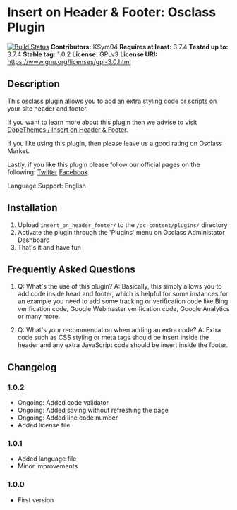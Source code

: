 # Insert on Header & Footer: Osclass Plugin
[![Build Status](https://travis-ci.org/KSym04/insert_on_header_footer.svg?branch=master)](https://travis-ci.org/KSym04/insert_on_header_footer)
**Contributors:** KSym04
**Requires at least:** 3.7.4
**Tested up to:** 3.7.4
**Stable tag:** 1.0.2
**License:** GPLv3
**License URI:** https://www.gnu.org/licenses/gpl-3.0.html

## Description

This osclass plugin allows you to add an extra styling code or scripts on your site header and footer.

If you want to learn more about this plugin then we advise to visit [DopeThemes / Insert on Header & Footer](https://www.dopethemes.com/plugins/insert-on-header-footer/ "DopeThemes / Insert on Header & Footer").

If you like using this plugin, then please leave us a good rating on Osclass Market.

Lastly, if you like this plugin please follow our official pages on the following:
[Twitter](https://twitter.com/wearedopethemes "Twitter")
[Facebook](https://www.facebook.com/wearedopethemes "Facebook")

Language Support:
English

## Installation
1. Upload `insert_on_header_footer/` to the `/oc-content/plugins/` directory
2. Activate the plugin through the 'Plugins' menu on Osclass Administator Dashboard
3. That's it and have fun

## Frequently Asked Questions
1. Q: What's the use of this plugin?
A: Basically, this simply allows you to add code inside head and footer, which is helpful for some instances for an example you need to add some tracking or verification code like Bing verification code, Google Webmaster verification code, Google Analytics or many more.

2. Q: What's your recommendation when adding an extra code?
A: Extra code such as CSS styling or meta tags should be insert inside the header and any extra JavaScript code should be insert inside the footer.

## Changelog

### 1.0.2
* Ongoing: Added code validator
* Ongoing: Added saving without refreshing the page
* Ongoing: Added line code number
* Added license file

### 1.0.1
* Added language file
* Minor improvements

### 1.0.0
* First version
